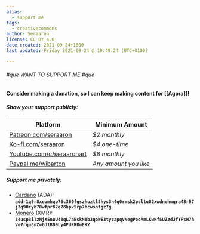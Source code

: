 ```yaml
---
alias:
  - support me
tags:
  - creativecommons
author: Seraaron
license: CC BY 4.0
date created: 2021-09-24+1800
last updated: Friday 2021-09-24 @ 19:49:24 (UTC+0100)

---
```


###### #que WANT TO SUPPORT ME #que

**Consider making a donation, so I can keep making content for [[Agora]]!**

##### Show your support publicly:

| Platform                                                           | Minimum Amount        |
| ------------------------------------------------------------------ | --------------------- |
| [Patreon.com/seraaron](https://www.patreon.com/seraaron)           | _$2 monthly_          |
| [Ko-fi.com/seraaron](https://ko-fi.com/seraaron)                   | _$4 one-time_         |
| [Youtube.com/c/seraaronart](https://www.youtube.com/c/SerAaronArt) | _$8 monthly_          |
| [Paypal.me/wibarton](https://paypal.me/wibarton)                   | _Any amount you like_ |

##### Support me privately:

-   [Cardano](https://cardano.org/) (ADA): **`addr1q9r8xeumhqp76c360fgszhuztl8hys3n4q0rmsk2psltu82xwdnehwqra43r57j3q90cyh70wfpr82q78hpv5rp7hcwsntgz7g`**
-   [Monero](https://www.getmonero.org/) (XMR): **`84usp3iTzNjX5nuU48qL7aBskN8b3qoWE3tyzapqVNegPooAmLKwHf5UZzdJfYPsH7hVe7rqu8nZw6d1BD9Ly4PdRRRmEKY`**
